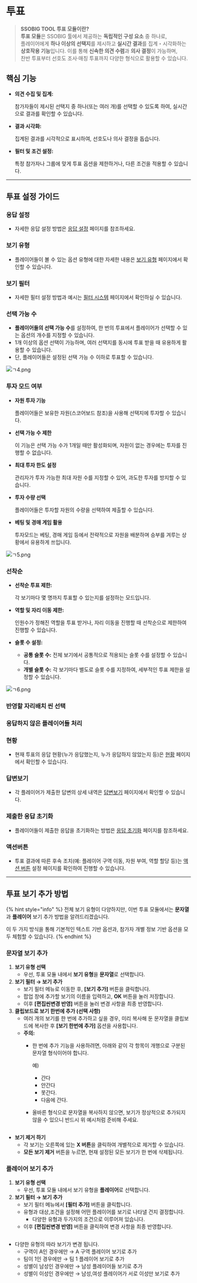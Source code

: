 # 투표

> **SSOBIG TOOL 투표 모듈이란?** \
> **투표 모듈**은 SSOBIG 툴에서 제공하는 **독립적인 구성 요소** 중 하나로, \
> 플레이어에게 **하나 이상의 선택지**를 제시하고 **실시간 결과**를 집계・시각화하는 **상호작용 기능**입니다. 이를 통해 **신속한 의견 수렴**과 **의사 결정**이 가능하며, \
> 찬반 투표부터 선호도 조사·매칭 투표까지 다양한 형식으로 활용할 수 있습니다.

## 핵심 기능

*   **의견 수집 및 집계:**

    참가자들이 제시된 선택지 중 하나(또는 여러 개)를 선택할 수 있도록 하여, 실시간으로 결과를 확인할 수 있습니다.
*   **결과 시각화:**

    집계된 결과를 시각적으로 표시하여, 선호도나 의사 결정을 돕습니다.
*   **필터 및 조건 설정:**

    특정 참가자나 그룹에 맞게 투표 옵션을 제한하거나, 다른 조건을 적용할 수 있습니다.

***

## 투표 설정 가이드

### 응답 설정

* 자세한 응답 설정 방법은 [응답  설정](../undefined/undefined.md) 페이지를 참조하세요.

### 보기 유형

* 플레이어들이 볼 수 있는 옵션 유형에 대한 자세한 내용은 [보기  유형](../undefined/undefined-1.md) 페이지에서 확인할 수 있습니다.

### 보기 필터

* 자세한 필터 설정 방법과 예시는 [필터 시스템](../../undefined-2/undefined-4.md) 페이지에서 확인하실 수 있습니다.

### 선택 가능 수

* **플레이어들의 선택 가능 수**를 설정하여, 한 번의 투표에서 플레이어가 선택할 수 있는 옵션의 개수를 지정할 수 있습니다.
* 1개 이상의 옵션 선택이 가능하며, 여러 선택지를 동시에 투표 받을 때 유용하게 활용할 수 있습니다.
* 단, 플레이어들은 설정된 선택 가능 수 이하로 투표할 수 있습니다.

![ㄱ4.png](attachment:7668b6fc-b291-4a13-9124-357f5fb7cfb6:%E3%84%B14.png)

### 투자 모드 여부

*   **자원 투자 기능**

    플레이어들은 보유한 자원(스코어보드 참조)을 사용해 선택지에 투자할 수 있습니다.
*   **선택 가능 수 제한**

    이 기능은 선택 가능 수가 1개일 때만 활성화되며, 자원이 없는 경우에는 투자를 진행할 수 없습니다.
*   **최대 투자 한도 설정**

    관리자가 투자 가능한 최대 자원 수를 지정할 수 있어, 과도한 투자를 방지할 수 있습니다.
*   **투자 수량 선택**

    플레이어들은 투자할 자원의 수량을 선택하여 제출할 수 있습니다.
*   **베팅 및 경매 게임 활용**

    투자모드는 베팅, 경매 게임 등에서 전략적으로 자원을 배분하며 승부를 겨루는 상황에서 유용하게 쓰입니다.

![ㄱ5.png](attachment:07bbe126-db76-4ba7-bd6d-b40654475d9e:%E3%84%B15.png)

### 선착순

*   **선착순 투표 제한:**

    각 보기마다 몇 명까지 투표할 수 있는지를 설정하는 모드입니다.
*   **역할 및 자리 이동 제한:**

    인원수가 정해진 역할을 투표 받거나, 자리 이동을 진행할 때 선착순으로 제한하여 진행할 수 있습니다.
* **슬롯 수 설정:**
  * **공통 슬롯 수:** 전체 보기에서 공통적으로 적용되는 슬롯 수를 설정할 수 있습니다.
  * **개별 슬롯 수:** 각 보기마다 별도로 슬롯 수를 지정하여, 세부적인 투표 제한을 설정할 수 있습니다.

![ㄱ6.png](attachment:2e83baf4-a3fa-4251-85a1-190572b7c03c:%E3%84%B16.png)

### 반영할 자리배치 씬 선택

### 응답하지 않은 플레이어들 처리

### 현황

* 현재 투표의 응답 현황(누가 응답했는지, 누가 응답하지 않았는지 등)은 [현황](https://www.notion.so/194e9a3e204b8005ae7dda2055cf58bc?pvs=21) 페이지에서 확인할 수 있습니다.

### 답변보기

* 각 플레이어가 제출한 답변의 상세 내역은 [답변보기](https://www.notion.so/194e9a3e204b8005ae7dda2055cf58bc?pvs=21) 페이지에서 확인할 수 있습니다.

### 제출한 응답 초기화

* 플레이어들이 제출한 응답을 초기화하는 방법은 [응답 초기화](https://www.notion.so/194e9a3e204b8005ae7dda2055cf58bc?pvs=21) 페이지를 참조하세요.

### 액션버튼

* 투표 결과에 따른 후속 조치(예: 플레이어 구역 이동, 자원 부여, 역할 할당 등)는 [액션 버튼](https://www.notion.so/194e9a3e204b8005ae7dda2055cf58bc?pvs=21) 설정 페이지를 확인하여 진행할 수 있습니다.









***

## 투표 보기 추가 방법



{% hint style="info" %}
전체 보기 유형이 다양하지만, 이번 투표 모듈에서는 **문자열**과 **플레이어** 보기 추가 방법을 알려드리겠습니다.

이 두 가지 방식을 통해 기본적인 텍스트 기반 옵션과, 참가자 개별 정보 기반 옵션을 모두 체험할 수 있습니다.
{% endhint %}



### 문자열 보기 추가

1. **보기 유형 선택**
   * 우선, 투표 모듈 내에서 **보기 유형**을 **문자열**로 선택합니다.
2. **보기 필터 → 보기 추가**
   * 보기 필터 메뉴로 이동한 후, **\[보기 추가]** 버튼을 클릭합니다.
   * 팝업 창에 추가할 보기의 이름을 입력하고, **OK** 버튼을 눌러 저장합니다.
   * 이후 **\[편집씬변경 반영]** 버튼을 눌러 변경 사항을 최종 반영합니다.
3. **클립보드로 보기 한번에 추가 (선택 사항)**
   * 여러 개의 보기를 한 번에 추가하고 싶을 경우, 미리 복사해 둔 문자열을 클립보드에 복사한 후 **\[보기 한번에 추가]** 옵션을 사용합니다.
   * **주의:**
     *   한 번에 추가 기능을 사용하려면, 아래와 같이 각 항목이 개행으로 구분된 문자열 형식이어야 합니다.

         예)

         * 간다
         * 안간다
         * 못간다.
         * 다음에 간다.
     * 올바른 형식으로 문자열을 복사하지 않으면, 보기가 정상적으로 추가되지 않을 수 있으니 반드시 위 예시처럼 준비해 주세요.





<figure><img src="../../.gitbook/assets/ㄱ1 (1).png" alt=""><figcaption></figcaption></figure>

* **보기 제거 하기**
  * 각 보기는 오른쪽에 있는 **X 버튼**을 클릭하여 개별적으로 제거할 수 있습니다.
  * **모든 보기 제거** 버튼을 누르면, 현재 설정된 모든 보기가 한 번에 삭제됩니다.

### 플레이어 보기 추가

1. **보기 유형 선택**
   * 우선, 투표 모듈 내에서 보기 유형을 **플레이어**로 선택합니다.
2. **보기 필터 → 보기 추가**
   * 보기 필터 메뉴에서 **\[필터 추가]** 버튼을 클릭합니다.
   * 유형과 대상,조건을 설정해 어떤 플레이어를 보기로 나타낼 건지 결정합니다.
     * 다양한 유형과 두가지의 조건으로 이루어져 있습니다.
   * 이후 **\[편집씬변경 반영]** 버튼을 클릭하여 변경 사항을 최종 반영합니다.



<figure><img src="../../.gitbook/assets/ㄱ2.png" alt=""><figcaption></figcaption></figure>



* 다양한 유형의 따라 보기가 변경 됩니다.
  * 구역이 A인 경우에만 → A 구역 플레이어 보기로 추가
  * 팀이 1인 경우에만 → 팀 1 플레이어 보기로 추가
  * 성별이 남성인 경우에만 → 남성 플레이어들 보기로 추가
  * 성별이 이성인 경우에만 → 남성,여성 플레이어가 서로 이성만 보기로 추가



<figure><img src="../../.gitbook/assets/ㄱ3.png" alt=""><figcaption></figcaption></figure>





